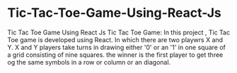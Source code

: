 # Tic-Tac-Toe-Game-Using-React-Js
Tic Tac Toe Game Using React Js
Tic Tac Toe Game: In this project , Tic Tac Toe game is developed using React. In which there are two playwrs X and Y. X and Y players take turns in drawing either '0' or an '1' in one square of a grid consisting of nine squares. the winner is the first player to get  three og the same symbols in a row or column or an diagonal.
